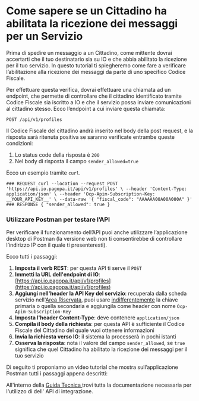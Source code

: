 # Come sapere se un Cittadino ha abilitata la ricezione dei messaggi per un Servizio

Prima di spedire un messaggio a un Cittadino, come mittente dovrai accertarti che il tuo destinatario sia su IO e che abbia abilitato la ricezione per il tuo servizio. In questo tutorial ti spiegheremo come fare a verificare l’abilitazione alla ricezione dei messaggi da parte di uno specifico Codice Fiscale.

Per effettuare questa verifica, dovrai effettuare una chiamata ad un endpoint, che permette di controllare che il cittadino identificato tramite Codice Fiscale sia iscritto a IO e che il servizio possa inviare comunicazioni al cittadino stesso. Ecco l’endpoint a cui inviare questa chiamata:

`POST /api/v1/profiles`

Il Codice Fiscale del cittadino andrà inserito nel body della post request, e la risposta sarà ritenuta positiva se saranno verificate entrambe queste condizioni:

1. Lo status code della risposta è `200`
2. Nel body di risposta il campo `sender_allowed=true`

Ecco un esempio tramite `curl`.

`### REQUEST curl --location --request POST 'https://api.io.pagopa.it/api/v1/profiles' \ --header 'Content-Type: application/json' \ --header 'Ocp-Apim-Subscription-Key: __YOUR_API_KEY__' \ --data-raw '{ "fiscal_code": "AAAAAA00A00A000A" }' ### RESPONSE { "sender_allowed": true }`

&#x20;

### Utilizzare Postman per testare l’API <a href="#utilizzare-postman-per-testare-lapi" id="utilizzare-postman-per-testare-lapi"></a>

Per verificare il funzionamento dell’API puoi anche utilizzare l’applicazione desktop di Postman (la versione web non ti consentirebbe di controllare l’indirizzo IP con il quale ti presenteresti).

Ecco tutti i passaggi:

1. **Imposta il verb REST**: per questa API ti serve il `POST`
2. **Immetti la URL dell'endpoint di IO**: [https://api.io.pagopa.it/api/v1/profiles](https://api.io.pagopa.it/api/v1/profiles)
3. **Aggiungi nell'header la API Key del servizio**: recuperala dalla scheda servizio nell'[Area Riservata](https://selfcare.pagopa.it/), puoi usare [indifferentemente](https://docs.pagopa.it/kb-enti-servizi/domande-frequenti/domande-e-risposte-sui-servizi-io#perche-ci-sono-due-api-key-per-servizio) la chiave primaria o quella secondaria e aggiungila come header con nome `Ocp-Apim-Subscription-Key`
4. **Imposta l'header Content-Type**: deve contenere `application/json`
5. **Compila il body della richiesta**: per questa API è sufficiente il Codice Fiscale del Cittadino del quale vuoi ottenere informazioni
6. **Invia la richiesta verso IO**: il sistema la processerà in pochi istanti
7. **Osserva la risposta**: nota il valore del campo `sender_allowed`, se `true` significa che quel Cittadino ha abilitato la ricezione dei messaggi per il tuo servizio

Di seguito ti proponiamo un video tutorial che mostra sull’applicazione Postman tutti i passaggi appena descritti:



All'interno della [Guida Tecnica ](https://docs.pagopa.it/io-guida-tecnica/api-e-specifiche/api-messaggi/get-a-user-profile-using-post)trovi tutta la documentazione necessaria per l'utilizzo di dell' API di integrazione.
